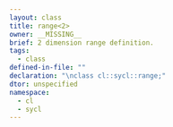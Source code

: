 ```yaml
---
layout: class
title: range<2>
owner: __MISSING__
brief: 2 dimension range definition.
tags:
  - class
defined-in-file: ""
declaration: "\nclass cl::sycl::range;"
dtor: unspecified
namespace:
  - cl
  - sycl
---
```

